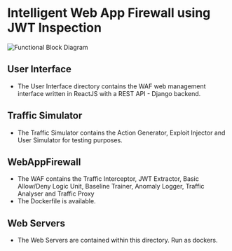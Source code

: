 # Intelligent Web App Firewall using JWT Inspection

![Functional Block Diagram](https://github.com/KootBecker/EPR402/assets/153346628/11eac9e5-f336-4210-9d2f-0b59efe1341f)

## User Interface
- The User Interface directory contains the WAF web management interface written in ReactJS with a REST API - Django backend.

## Traffic Simulator
- The Traffic Simulator contains the Action Generator, Exploit Injector and User Simulator for testing purposes.

## WebAppFirewall
- The WAF contains the Traffic Interceptor, JWT Extractor, Basic Allow/Deny Logic Unit, Baseline Trainer, Anomaly Logger, Traffic Analyser and Traffic Proxy
- The Dockerfile is available.

##  Web Servers
- The Web Servers are contained within this directory. Run as dockers.
